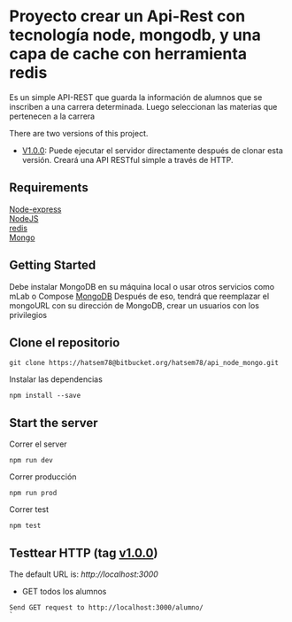 ﻿

# Proyecto crear un Api-Rest con tecnología node, mongodb, y una capa de cache con herramienta redis

Es un simple API-REST que guarda la información de alumnos que se inscriben a una carrera determinada.
Luego seleccionan las materias que pertenecen a la carrera

There are two versions of this project.

- [V1.0.0](https://bitbucket.org/hatsem78/api_node_mongo/src/master/): Puede ejecutar el servidor directamente después de clonar esta versión. Creará una API RESTful simple a través de HTTP.


## Requirements
[Node-express](https://expressjs.com/es/)\
[NodeJS](https://nodejs.org/en/) \
[redis](https://redis.io/)\
[Mongo](https://www.mongodb.com/es)






## Getting Started

Debe instalar MongoDB en su máquina local o usar otros servicios como mLab o Compose [MongoDB](https://docs.mongodb.com/manual/administration/install-community/) 
Después de eso, tendrá que reemplazar el mongoURL con su dirección de MongoDB, crear un usuarios con los privilegios

## Clone el repositorio

```
git clone https://hatsem78@bitbucket.org/hatsem78/api_node_mongo.git
```

Instalar las dependencias

```
npm install --save
```

## Start the server

Correr el server

```
npm run dev
```

Correr producción

```
npm run prod
```

Correr test

```
npm test
```

## Testtear HTTP (tag [v1.0.0](https://bitbucket.org/hatsem78/api_node_mongo/src/master/))

The default URL is: *http://localhost:3000*

+ GET todos los alumnos

```
Send GET request to http://localhost:3000/alumno/
`